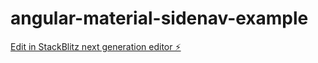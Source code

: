 # angular-material-sidenav-example

[Edit in StackBlitz next generation editor ⚡️](https://stackblitz.com/~/github.com/BrunnenGH/angular-material-sidenav-example)